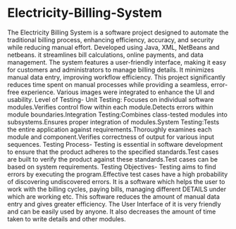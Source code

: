 # Electricity-Billing-System
The Electricity Billing System is a software project designed to automate the traditional billing process, enhancing efficiency, accuracy, and security while reducing manual effort. Developed using Java, XML, NetBeans and netbeans. it streamlines bill calculations, online payments, and data management. The system features a user-friendly interface, making it easy for customers and administrators to manage billing details. It minimizes manual data entry, improving workflow efficiency.
This project significantly reduces time spent on manual processes while providing a seamless, error-free experience. Various images were integrated to enhance the UI and usability.
Level of Testing-  Unit Testing: Focuses on individual software modules.Verifies control flow within each module.Detects errors within module boundaries.Integration Testing:Combines class-tested modules into subsystems.Ensures proper integration of modules.System Testing:Tests the entire application against requirements.Thoroughly examines each module and component.Verifies correctness of output for various input sequences.
Testing Process- Testing is essential in software development to ensure that the product adheres to the specified standards.Test cases are built to verify the product against these standards.Test cases can be based on system requirements.
Testing Objectives- Testing aims to find errors by executing the program.Effective test cases have a high probability of discovering undiscovered errors.
It is a software which helps the user to work with the billing cycles, paying bills, managing different DETAILS under which are working etc. This software reduces the amount of manual data entry and gives greater efficiency. The User Interface of it is very friendly and can be easily used by anyone. It also decreases the amount of time taken to write details and other modules.
